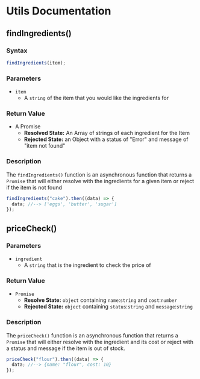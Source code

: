 # Utils Documentation

## findIngredients()

### Syntax

```js
findIngredients(item);
```

### Parameters

- `item`
  - A `string` of the item that you would like the ingredients for

### Return Value

- A Promise
  - **Resolved State:** An Array of strings of each ingredient for the Item
  - **Rejected State:** an Object with a status of "Error" and message of "item not found"

### Description

The `findIngredients()` function is an asynchronous function that returns a `Promise`
that will either resolve with the ingredients for a given item or reject if the item is not found

```js
findIngredients("cake").then((data) => {
  data; //--> ['eggs', 'butter', 'sugar']
});
```

## priceCheck()

### Parameters

- `ingredient`
  - A `string` that is the ingredient to check the price of

### Return Value

- `Promise`
  - **Resolve State:** `object` containing `name`:`string` and `cost`:`number`
  - **Rejected State:** `object` containing `status`:`string` and `message`:`string`

### Description

The `priceCheck()` function is an asynchronous function that returns a `Promise` that will either resolve with the ingredient and its cost or reject with a status and message if the item is out of stock.

```js
priceCheck("flour").then((data) => {
  data; //--> {name: "flour", cost: 10}
});
```
